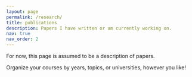 ```yaml
---
layout: page
permalink: /research/
title: publications
description: Papers I have written or am currently working on.
nav: true
nav_order: 2
---
```


For now, this page is assumed to be a description of papers.

Organize your courses by years, topics, or universities, however you like!
